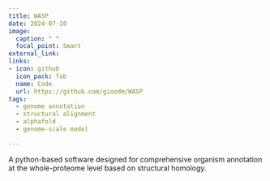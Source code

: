 ```yaml
---
title: WASP
date: 2024-07-10
image:
  caption: " "
  focal_point: Smart
external_link: 
links:
- icon: github
  icon_pack: fab
  name: Code
  url: https://github.com/gioodm/WASP
tags:
  - genome annotation
  - structural alignment
  - alphafold
  - genome-scale model

---
```


A python-based software designed for comprehensive organism annotation at the whole-proteome level based on structural homology.

<!--more-->